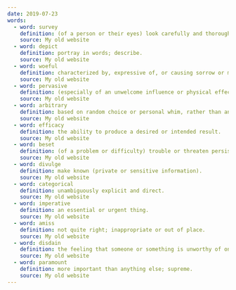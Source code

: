 ```yaml
---
date: 2019-07-23
words:
  - word: survey
    definition: (of a person or their eyes) look carefully and thoroughly at (someone or something), esp. so as to appraise them. 
    source: My old website
  - word: depict
    definition: portray in words; describe.
    source: My old website
  - word: woeful
    definition: characterized by, expressive of, or causing sorrow or misery. very bad; deplorable. 
    source: My old website
  - word: pervasive 
    definition: (especially of an unwelcome influence or physical effect) spreading widely throughout an area or a group of people.
    source: My old website
  - word: arbitrary 
    definition: based on random choice or personal whim, rather than any reason or system. 
    source: My old website
  - word: efficacy
    definition: the ability to produce a desired or intended result. 
    source: My old website
  - word: beset
    definition: (of a problem or difficulty) trouble or threaten persistently. 
    source: My old website
  - word: divulge
    definition: make known (private or sensitive information).
    source: My old website
  - word: categorical
    definition: unambiguously explicit and direct. 
    source: My old website
  - word: imperative
    definition: an essential or urgent thing. 
    source: My old website
  - word: amiss
    definition: not quite right; inappropriate or out of place. 
    source: My old website
  - word: disdain
    definition: the feeling that someone or something is unworthy of one's consideration or respect; contempt.
    source: My old website
  - word: paramount
    definition: more important than anything else; supreme.
    source: My old website
---
```

